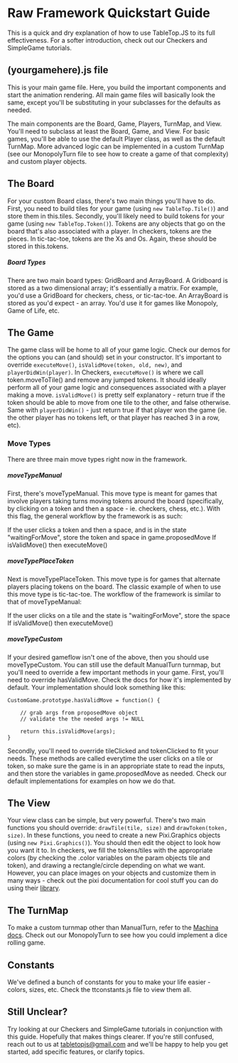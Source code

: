 # Raw Framework Quickstart Guide

This is a quick and dry explanation of how to use TableTop.JS to its full effectiveness. 
For a softer introduction, check out our Checkers and SimpleGame tutorials. 

## (yourgamehere).js file 

This is your main game file. Here, you build the important components and start the animation rendering. All main game files will basically look the same, except you'll be substituting in your subclasses for the defaults as needed. 

The main components are the Board, Game, Players, TurnMap, and View. You'll need to subclass at least the Board, Game, and View. For basic games, you'll be able to use the default Player class, as well as the default TurnMap. More advanced logic can be implemented in a custom TurnMap (see our MonopolyTurn file to see how to create a game of that complexity) and custom player objects. 


## The Board 

For your custom Board class, there's two main things you'll have to do. First, you need to build tiles for your game (using `new TableTop.Tile()`) and store them in this.tiles. Secondly, you'll likely need to build tokens for your game (using `new TableTop.Token()`). Tokens are any objects that go on the board that's also associated with a player. In checkers, tokens are the pieces. In tic-tac-toe, tokens are the Xs and Os. Again, these should be stored in this.tokens.

##### Board Types 

There are two main board types: GridBoard and ArrayBoard. A Gridboard is stored as a two dimensional array; it's essentially a matrix. For example, you'd use a GridBoard for checkers, chess, or tic-tac-toe. An ArrayBoard is stored as you'd expect - an array. You'd use it for games like Monopoly, Game of Life, etc. 

## The Game 

The game class will be home to all of your game logic. Check our demos for the options you can (and should) set in your constructor. It's important to override `executeMove()`, `isValidMove(token, old, new)`, and `playerDidWin(player)`. In Checkers, `executeMove()` is where we call token.moveToTile() and remove any jumped tokens. It should ideally perform all of your game logic and consequences associated with a player making a move. `isValidMove()` is pretty self explanatory - return true if the token should be able to move from one tile to the other, and false otherwise. Same with `playerDidWin()` - just return true if that player won the game (ie. the other player has no tokens left, or that player has reached 3 in a row, etc). 

### Move Types 

There are three main move types right now in the framework. 

##### moveTypeManual

First, there's moveTypeManual. This move type is meant for games that involve players taking turns moving tokens around the board (specifically, by clicking on a token and then a space - ie. checkers, chess, etc.). With this flag, the general workflow by the framework is as such: 

If the user clicks a token and then a space, and is in the state "waitingForMove", store the token and space in game.proposedMove
If isValidMove() then executeMove()

##### moveTypePlaceToken

Next is moveTypePlaceToken. This move type is for games that alternate players placing tokens on the board. The classic example of when to use this move type is tic-tac-toe. The workflow of the framework is similar to that of moveTypeManual: 

If the user clicks on a tile and the state is "waitingForMove", store the space 
If isValidMove() then executeMove() 

##### moveTypeCustom 

If your desired gameflow isn't one of the above, then you should use moveTypeCustom. You can still use the default ManualTurn turnmap, but you'll need to override a few important methods in your game. First, you'll need to override hasValidMove. Check the docs for how it's implemented by default. Your implementation should look something like this: 

    CustomGame.prototype.hasValidMove = function() { 

        // grab args from proposedMove object
        // validate the the needed args != NULL
                                                                            
        return this.isValidMove(args);
    }

Secondly, you'll need to override tileClicked and tokenClicked to fit your needs. These methods are called everytime the user clicks on a tile or token, so make sure the game is in an appropriate state to read the inputs, and then store the variables in game.proposedMove as needed. Check our default implementations for examples on how we do that. 

## The View 

Your view class can be simple, but very powerful. There's two main functions you should override: `drawTile(tile, size)` and `drawToken(token, size)`. In these functions, you need to create a new Pixi.Graphics objects (using `new Pixi.Graphics()`). You should then edit the object to look how you want it to. In checkers, we fill the tokens/tiles with the appropriate colors (by checking the .color variables on the param objects tile and token), and drawing a rectangle/circle depending on what we want. However, you can place images on your objects and customize them in many ways - check out the pixi documentation for cool stuff you can do using their [library](http://pixijs.github.io/docs/PIXI.Graphics.html).

## The TurnMap

To make a custom turnmap other than ManualTurn, refer to the [Machina docs](http://machina-js.org/). Check out our MonopolyTurn to see how you could implement a dice rolling game. 

## Constants 

We've defined a bunch of constants for you to make your life easier - colors, sizes, etc. Check the ttconstants.js file to view them all. 

## Still Unclear? 

Try looking at our Checkers and SimpleGame tutorials in conjunction with this guide. Hopefully that makes things clearer. If you're still confused, reach out to us at tabletopjs@gmail.com and we'll be happy to help you get started, add specific features, or clarify topics. 